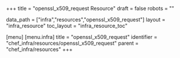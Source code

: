 +++
title = "openssl_x509_request Resource"
draft = false
robots = ""

data_path = ["infra","resources","openssl_x509_request"]
layout = "infra_resource"
toc_layout = "infra_resource_toc"

[menu]
  [menu.infra]
    title = "openssl_x509_request"
    identifier = "chef_infra/resources/openssl_x509_request"
    parent = "chef_infra/resources"
+++

<!-- The contents of this page are automatically generated from the openssl_x509_request.yaml file in the data/infra/resources directory. -->
<!-- To suggest a change, edit the https://github.com/chef/chef/blob/main/lib/chef/resource/openssl_x509_request.rb file and submit a pull request to the https://github.com/chef/chef repository. -->
<!-- markdownlint-disable-file -->
